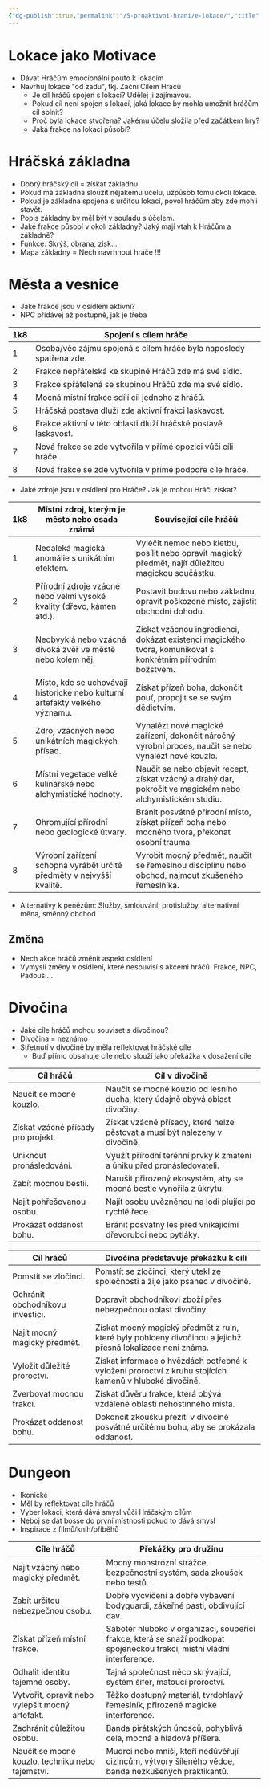 ```yaml
---
{"dg-publish":true,"permalink":"/5-proaktivni-hrani/e-lokace/","title":"Lokace","noteIcon":""}
---
```


# Lokace jako Motivace
- Dávat Hráčům emocionální pouto k lokacím
- Navrhuj lokace "od zadu", tkj. Začni Cílem Hráčů
	- Je cíl hráčů spojen s lokací? Udělej ji zajímavou.
	- Pokud cíl není spojen s lokací, jaká lokace by mohla umožnit hráčům cíl splnit?
	- Proč byla lokace stvořena? Jakému účelu složila před začátkem hry?
	- Jaká frakce na lokaci působí?
# Hráčská základna
- Dobrý hráčský cíl = získat základnu
- Pokud má základna sloužit nějakému účelu, uzpůsob tomu okolí lokace.
- Pokud je základna spojena s určitou lokací, povol hráčům aby zde mohli stavět.
- Popis základny by měl být v souladu s účelem.
- Jaké frakce působí v okolí základny? Jaký mají vtah k Hráčům a základně?
- Funkce: Skrýš, obrana, zisk...
- Mapa základny = Nech navrhnout hráče !!!
# Města a vesnice
- Jaké frakce jsou v osídlení aktivní?
- NPC přidávej až postupně, jak je třeba

| **1k8** | **Spojení s cílem hráče**                                          |
| ------- | ------------------------------------------------------------------ |
| 1       | Osoba/věc zájmu spojená s cílem hráče byla naposledy spatřena zde. |
| 2       | Frakce nepřátelská ke skupině Hráčů zde má své sídlo.              |
| 3       | Frakce spřátelená se skupinou Hráčů zde má své sídlo.              |
| 4       | Mocná místní frakce sdílí cíl jednoho z hráčů.                     |
| 5       | Hráčská postava dluží zde aktivní frakci laskavost.                |
| 6       | Frakce aktivní v této oblasti dluží hráčské postavě laskavost.     |
| 7       | Nová frakce se zde vytvořila v přímé opozici vůči cíli hráče.      |
| 8       | Nová frakce se zde vytvořila v přímé podpoře cíle hráče.           |
- Jaké zdroje jsou v osídlení pro Hráče? Jak je mohou Hráči získat?

| **1k8** | **Místní zdroj, kterým je město nebo osada známá**                           | **Související cíle hráčů**                                                                                  |
| ------- | ---------------------------------------------------------------------------- | ----------------------------------------------------------------------------------------------------------- |
| 1       | Nedaleká magická anomálie s unikátním efektem.                               | Vyléčit nemoc nebo kletbu, posílit nebo opravit magický předmět, najít důležitou magickou součástku.        |
| 2       | Přírodní zdroje vzácné nebo velmi vysoké kvality (dřevo, kámen atd.).        | Postavit budovu nebo základnu, opravit poškozené místo, zajistit obchodní dohodu.                           |
| 3       | Neobvyklá nebo vzácná divoká zvěř ve městě nebo kolem něj.                   | Získat vzácnou ingredienci, dokázat existenci magického tvora, komunikovat s konkrétním přírodním božstvem. |
| 4       | Místo, kde se uchovávají historické nebo kulturní artefakty velkého významu. | Získat přízeň boha, dokončit pouť, propojit se se svým dědictvím.                                           |
| 5       | Zdroj vzácných nebo unikátních magických přísad.                             | Vynalézt nové magické zařízení, dokončit náročný výrobní proces, naučit se nebo vynalézt nové kouzlo.       |
| 6       | Místní vegetace velké kulinářské nebo alchymistické hodnoty.                 | Naučit se nebo objevit recept, získat vzácný a drahý dar, pokročit ve magickém nebo alchymistickém studiu.  |
| 7       | Ohromující přírodní nebo geologické útvary.                                  | Bránit posvátné přírodní místo, získat přízeň boha nebo mocného tvora, překonat osobní trauma.              |
| 8       | Výrobní zařízení schopná vyrábět určité předměty v nejvyšší kvalitě.         | Vyrobit mocný předmět, naučit se řemeslnou disciplínu nebo obchod, najmout zkušeného řemeslníka.            |
- Alternativy k penězům: Služby, smlouvání, protislužby, alternativní měna, směnný obchod
## Změna
- Nech akce hráčů změnit aspekt osídlení
- Vymysli změny v osídlení, které nesouvisí s akcemi hráčů. Frakce, NPC, Padouši...
# Divočina
- Jaké cíle hráčů mohou souviset s divočinou?
- Divočina = neznámo
- Střetnutí v divočině by měla reflektovat hráčské cíle
	- Buď přímo obsahuje cíle nebo slouží jako překážka k dosažení cíle

| **Cíl hráčů**                      | **Cíl v divočině**                                                           |
| ---------------------------------- | ---------------------------------------------------------------------------- |
| Naučit se mocné kouzlo.            | Naučit se mocné kouzlo od lesního ducha, který údajně obývá oblast divočiny. |
| Získat vzácné přísady pro projekt. | Získat vzácné přísady, které nelze pěstovat a musí být nalezeny v divočině.  |
| Uniknout pronásledování.           | Využít přírodní terénní prvky k zmatení a úniku před pronásledovateli.       |
| Zabít mocnou bestii.               | Narušit přirozený ekosystém, aby se mocná bestie vynořila z úkrytu.          |
| Najít pohřešovanou osobu.          | Najít osobu uvězněnou na lodi plující po rychlé řece.                        |
| Prokázat oddanost bohu.            | Bránit posvátný les před vnikajícími dřevorubci nebo pytláky.                |

| **Cíl hráčů**                    | **Divočina představuje překážku k cíli**                                                                   |
| -------------------------------- | ---------------------------------------------------------------------------------------------------------- |
| Pomstít se zločinci.             | Pomstít se zločinci, který utekl ze společnosti a žije jako psanec v divočině.                             |
| Ochránit obchodníkovu investici. | Dopravit obchodníkovi zboží přes nebezpečnou oblast divočiny.                                              |
| Najít mocný magický předmět.     | Získat mocný magický předmět z ruin, které byly pohlceny divočinou a jejichž přesná lokalizace není známa. |
| Vyložit důležité proroctví.      | Získat informace o hvězdách potřebné k vyložení proroctví z kruhu stojících kamenů v hluboké divočině.     |
| Zverbovat mocnou frakci.         | Získat důvěru frakce, která obývá vzdálené oblasti nehostinného místa.                                     |
| Prokázat oddanost bohu.          | Dokončit zkoušku přežití v divočině posvátné určitému bohu, aby se prokázala oddanost.                     |
# Dungeon
- Ikonické
- Měl by reflektovat cíle hráčů
- Vyber lokaci, která dává smysl vůči Hráčským cílům
- Neboj se dát bosse do první místnosti pokud to dává smysl
- Inspirace z filmů/knih/příběhů

| **Cíle hráčů**                                   | **Překážky pro družinu**                                                                                                |
| ------------------------------------------------ | ----------------------------------------------------------------------------------------------------------------------- |
| Najít vzácný nebo magický předmět.               | Mocný monstrózní strážce, bezpečnostní systém, sada zkoušek nebo testů.                                                 |
| Zabít určitou nebezpečnou osobu.                 | Dobře vycvičení a dobře vybavení bodyguardi, zákeřné pasti, obdivující dav.                                             |
| Získat přízeň místní frakce.                     | Sabotér hluboko v organizaci, soupeřící frakce, která se snaží podkopat spojeneckou frakci, místní vládní interference. |
| Odhalit identitu tajemné osoby.                  | Tajná společnost něco skrývající, systém šifer, matoucí proroctví.                                                      |
| Vytvořit, opravit nebo vylepšit mocný artefakt.  | Těžko dostupný materiál, tvrdohlavý řemeslník, přirozené magické interference.                                          |
| Zachránit důležitou osobu.                       | Banda pirátských únosců, pohyblivá cela, mocná a hladová příšera.                                                       |
| Naučit se mocné kouzlo, techniku nebo tajemství. | Mudrci nebo mniši, kteří nedůvěřují cizincům, výtvory šíleného vědce, banda nezkušených praktikantů.                    |
